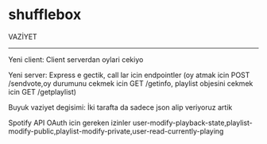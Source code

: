# shufflebox

VAZİYET
________

Yeni client: Client serverdan oylari cekiyo

Yeni server: Express e gectik, call lar icin endpointler (oy atmak icin POST /sendvote,oy durumunu cekmek icin GET /getinfo, playlist objesini cekmek icin GET /getplaylist)

Buyuk vaziyet degisimi: İki tarafta da sadece json alip veriyoruz artik


Spotify API OAuth icin gereken izinler
user-modify-playback-state,playlist-modify-public,playlist-modify-private,user-read-currently-playing
